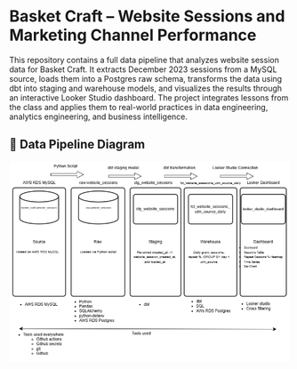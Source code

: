 # Basket Craft – Website Sessions and Marketing Channel Performance

This repository contains a full data pipeline that analyzes website session data for Basket Craft. It extracts December 2023 sessions from a MySQL source, loads them into a Postgres raw schema, transforms the data using dbt into staging and warehouse models, and visualizes the results through an interactive Looker Studio dashboard. The project integrates lessons from the class and applies them to real-world practices in data engineering, analytics engineering, and business intelligence.

## 📌 Data Pipeline Diagram

![Data Pipeline](Basket_Craft_DBT.drawio.png)





